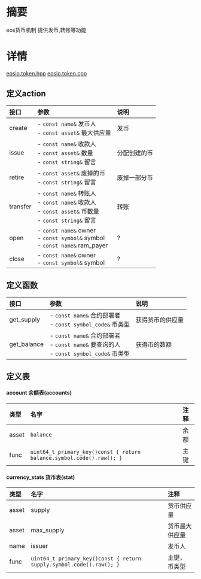 # 摘要
eos货币机制
提供发币,转账等功能

# 详情
[eosio.token.hpp](https://github.com/EOSIO/eosio.contracts/blob/master/contracts/eosio.token/include/eosio.token/eosio.token.hpp)
[eosio.token.cpp](https://github.com/EOSIO/eosio.contracts/blob/master/contracts/eosio.token/src/eosio.token.cpp)

## 定义action
|接口|参数|说明|
|:-----|:------|:----|
|create|- `const name&` 发币人<br>- `const asset&` 最大供应量|发币|
|issue|- `const name&` 收款人<br>- `const asset&` 数量<br>- `const string&` 留言|分配创建的币|
|retire|- `const asset&` 废掉的币<br>- `const string&` 留言|废掉一部分币|
|transfer|- `const name&` 转账人<br>- `const name&` 收款人<br>- `const asset&` 币数量<br>- `const string&` 留言|转账|
|open|- `const name&` owner<br>- `const symbol&` symbol<br>- `const name&` ram_payer|?|
|close|- `const name&` owner<br>- `const symbol&` symbol|?|

## 定义函数
|接口|参数|说明|
|:-----|:------|:----|
|get_supply|- `const name&` 合约部署者<br>- `const symbol_code&` 币类型|获得货币的供应量|
|get_balance|- `const name&` 合约部署者<br>- `const name&` 要查询的人<br>- `const symbol_code&` 币类型|获得币的数额|

## 定义表
#### account 余额表(accounts)
|类型|名字|注释|
|:-----|:------|:----|
|asset|`balance`|余额|
|func|`uint64_t primary_key()const { return balance.symbol.code().raw(); }`|主键|

#### currency_stats 货币表(stat)
|类型|名字|注释|
|:-----|:------|:----|
|asset|supply|货币供应量|
|asset|max_supply|货币最大供应量|
|name|issuer|发币人|
|func|`uint64_t primary_key()const { return supply.symbol.code().raw(); }`|主键， 币类型|
